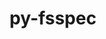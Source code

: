 ---
title: "py-fsspec"
layout: cache
categories: [package, develop]
meta: {"versions": ["2021.7.0", "2022.11.0", "2023.1.0"], "compilers": ["apple-clang@=14.0.0", "apple-clang@=14.0.3", "gcc@=11.3.0", "gcc@=7.3.1"], "oss": ["amzn2", "ubuntu22.04", "ventura"], "platforms": ["darwin", "linux"], "targets": ["aarch64", "ivybridge", "x86_64_v3", "x86_64_v4"], "stacks": ["ml-darwin-aarch64-mps", "ml-linux-x86_64-cpu", "ml-linux-x86_64-cuda", "ml-linux-x86_64-rocm", "root"], "num_specs": 29, "num_specs_by_stack": {"root": 29, "ml-darwin-aarch64-mps": 12, "ml-linux-x86_64-cpu": 9, "ml-linux-x86_64-rocm": 8, "ml-linux-x86_64-cuda": 9}}
spec_details: [{"hash": "4zk4em55kqxzn5zftr7wds5d4kkh4kfx", "compiler": "apple-clang@=14.0.0", "versions": ["2023.1.0"], "os": "ventura", "platform": "darwin", "target": "aarch64", "variants": ["build_system=python_pip", "+http"], "stacks": ["root", "ml-darwin-aarch64-mps"], "size": "-", "tarball": "https://binaries.spack.io/develop/build_cache/darwin-ventura-aarch64/apple-clang-14.0.0/py-fsspec-2023.1.0/darwin-ventura-aarch64-apple-clang-14.0.0-py-fsspec-2023.1.0-4zk4em55kqxzn5zftr7wds5d4kkh4kfx.spack"}, {"hash": "jnvwamn6cr3w4izxeej6gaoqauhp74xo", "compiler": "apple-clang@=14.0.0", "versions": ["2023.1.0"], "os": "ventura", "platform": "darwin", "target": "aarch64", "variants": ["build_system=python_pip", "~http"], "stacks": ["root", "ml-darwin-aarch64-mps"], "size": "-", "tarball": "https://binaries.spack.io/develop/build_cache/darwin-ventura-aarch64/apple-clang-14.0.0/py-fsspec-2023.1.0/darwin-ventura-aarch64-apple-clang-14.0.0-py-fsspec-2023.1.0-jnvwamn6cr3w4izxeej6gaoqauhp74xo.spack"}, {"hash": "yzbmoxmf3l2bplvzyaunbmqdbkzvm5g7", "compiler": "apple-clang@=14.0.0", "versions": ["2023.1.0"], "os": "ventura", "platform": "darwin", "target": "aarch64", "variants": ["build_system=python_pip", "+http"], "stacks": ["root", "ml-darwin-aarch64-mps"], "size": "-", "tarball": "https://binaries.spack.io/develop/build_cache/darwin-ventura-aarch64/apple-clang-14.0.0/py-fsspec-2023.1.0/darwin-ventura-aarch64-apple-clang-14.0.0-py-fsspec-2023.1.0-yzbmoxmf3l2bplvzyaunbmqdbkzvm5g7.spack"}, {"hash": "tkzvooabtb3q752www2ibrskbwpjfvzv", "compiler": "apple-clang@=14.0.0", "versions": ["2023.1.0"], "os": "ventura", "platform": "darwin", "target": "aarch64", "variants": ["build_system=python_pip", "~http"], "stacks": ["root", "ml-darwin-aarch64-mps"], "size": "-", "tarball": "https://binaries.spack.io/develop/build_cache/darwin-ventura-aarch64/apple-clang-14.0.0/py-fsspec-2023.1.0/darwin-ventura-aarch64-apple-clang-14.0.0-py-fsspec-2023.1.0-tkzvooabtb3q752www2ibrskbwpjfvzv.spack"}, {"hash": "fi3z5bos4mfuyyn4fz2x755xviq4g2eo", "compiler": "apple-clang@=14.0.0", "versions": ["2023.1.0"], "os": "ventura", "platform": "darwin", "target": "aarch64", "variants": ["build_system=python_pip", "+http"], "stacks": ["root", "ml-darwin-aarch64-mps"], "size": "-", "tarball": "https://binaries.spack.io/develop/build_cache/darwin-ventura-aarch64/apple-clang-14.0.0/py-fsspec-2023.1.0/darwin-ventura-aarch64-apple-clang-14.0.0-py-fsspec-2023.1.0-fi3z5bos4mfuyyn4fz2x755xviq4g2eo.spack"}, {"hash": "qpfdlocdxgrco2fm5zy2wjbwjimz2qgs", "compiler": "apple-clang@=14.0.0", "versions": ["2023.1.0"], "os": "ventura", "platform": "darwin", "target": "aarch64", "variants": ["build_system=python_pip", "+http"], "stacks": ["root", "ml-darwin-aarch64-mps"], "size": "-", "tarball": "https://binaries.spack.io/develop/build_cache/darwin-ventura-aarch64/apple-clang-14.0.0/py-fsspec-2023.1.0/darwin-ventura-aarch64-apple-clang-14.0.0-py-fsspec-2023.1.0-qpfdlocdxgrco2fm5zy2wjbwjimz2qgs.spack"}, {"hash": "bxjyjm5t67ekzhjs33si5tjfa5de4467", "compiler": "apple-clang@=14.0.0", "versions": ["2023.1.0"], "os": "ventura", "platform": "darwin", "target": "aarch64", "variants": ["build_system=python_pip", "~http"], "stacks": ["root", "ml-darwin-aarch64-mps"], "size": "-", "tarball": "https://binaries.spack.io/develop/build_cache/darwin-ventura-aarch64/apple-clang-14.0.0/py-fsspec-2023.1.0/darwin-ventura-aarch64-apple-clang-14.0.0-py-fsspec-2023.1.0-bxjyjm5t67ekzhjs33si5tjfa5de4467.spack"}, {"hash": "hqbkhlpon5hz4rqkygduzshhma7zjzoq", "compiler": "apple-clang@=14.0.3", "versions": ["2023.1.0"], "os": "ventura", "platform": "darwin", "target": "aarch64", "variants": ["build_system=python_pip", "~http"], "stacks": ["root", "ml-darwin-aarch64-mps"], "size": "-", "tarball": "https://binaries.spack.io/develop/build_cache/darwin-ventura-aarch64/apple-clang-14.0.3/py-fsspec-2023.1.0/darwin-ventura-aarch64-apple-clang-14.0.3-py-fsspec-2023.1.0-hqbkhlpon5hz4rqkygduzshhma7zjzoq.spack"}, {"hash": "ybrd7cwgtnvypuh5qcb6g2l4otj55woj", "compiler": "apple-clang@=14.0.3", "versions": ["2023.1.0"], "os": "ventura", "platform": "darwin", "target": "aarch64", "variants": ["build_system=python_pip", "+http"], "stacks": ["root", "ml-darwin-aarch64-mps"], "size": "-", "tarball": "https://binaries.spack.io/develop/build_cache/darwin-ventura-aarch64/apple-clang-14.0.3/py-fsspec-2023.1.0/darwin-ventura-aarch64-apple-clang-14.0.3-py-fsspec-2023.1.0-ybrd7cwgtnvypuh5qcb6g2l4otj55woj.spack"}, {"hash": "qxez2xk2uec257qrzvltkdkx77wsgsmi", "compiler": "apple-clang@=14.0.3", "versions": ["2023.1.0"], "os": "ventura", "platform": "darwin", "target": "aarch64", "variants": ["build_system=python_pip", "~http"], "stacks": ["root", "ml-darwin-aarch64-mps"], "size": "-", "tarball": "https://binaries.spack.io/develop/build_cache/darwin-ventura-aarch64/apple-clang-14.0.3/py-fsspec-2023.1.0/darwin-ventura-aarch64-apple-clang-14.0.3-py-fsspec-2023.1.0-qxez2xk2uec257qrzvltkdkx77wsgsmi.spack"}, {"hash": "4v3b3aftvkvcscuryglk5a6tqrezi6c6", "compiler": "apple-clang@=14.0.3", "versions": ["2023.1.0"], "os": "ventura", "platform": "darwin", "target": "aarch64", "variants": ["build_system=python_pip", "+http"], "stacks": ["root", "ml-darwin-aarch64-mps"], "size": "-", "tarball": "https://binaries.spack.io/develop/build_cache/darwin-ventura-aarch64/apple-clang-14.0.3/py-fsspec-2023.1.0/darwin-ventura-aarch64-apple-clang-14.0.3-py-fsspec-2023.1.0-4v3b3aftvkvcscuryglk5a6tqrezi6c6.spack"}, {"hash": "iccqd5tejydgmev5dleqbmzm6sy2647v", "compiler": "apple-clang@=14.0.3", "versions": ["2023.1.0"], "os": "ventura", "platform": "darwin", "target": "aarch64", "variants": ["build_system=python_pip", "+http"], "stacks": ["root", "ml-darwin-aarch64-mps"], "size": "-", "tarball": "https://binaries.spack.io/develop/build_cache/darwin-ventura-aarch64/apple-clang-14.0.3/py-fsspec-2023.1.0/darwin-ventura-aarch64-apple-clang-14.0.3-py-fsspec-2023.1.0-iccqd5tejydgmev5dleqbmzm6sy2647v.spack"}, {"hash": "llbptedja2gx6waluuqkhynyewvgxphv", "compiler": "gcc@=7.3.1", "versions": ["2022.11.0"], "os": "amzn2", "platform": "linux", "target": "ivybridge", "variants": ["build_system=python_pip", "+http"], "stacks": ["root"], "size": "-", "tarball": "https://binaries.spack.io/develop/build_cache/linux-amzn2-ivybridge/gcc-7.3.1/py-fsspec-2022.11.0/linux-amzn2-ivybridge-gcc-7.3.1-py-fsspec-2022.11.0-llbptedja2gx6waluuqkhynyewvgxphv.spack"}, {"hash": "kcvwkdvn2xtmvwyporzgpinohd4wtgoy", "compiler": "gcc@=7.3.1", "versions": ["2022.11.0"], "os": "amzn2", "platform": "linux", "target": "ivybridge", "variants": ["build_system=python_pip", "+http"], "stacks": ["root"], "size": "-", "tarball": "https://binaries.spack.io/develop/build_cache/linux-amzn2-ivybridge/gcc-7.3.1/py-fsspec-2022.11.0/linux-amzn2-ivybridge-gcc-7.3.1-py-fsspec-2022.11.0-kcvwkdvn2xtmvwyporzgpinohd4wtgoy.spack"}, {"hash": "r7jjbwqev2j2vyrqgpt4gp5nd6mqp6ua", "compiler": "gcc@=7.3.1", "versions": ["2022.11.0"], "os": "amzn2", "platform": "linux", "target": "ivybridge", "variants": ["build_system=python_pip", "+http"], "stacks": ["root"], "size": "-", "tarball": "https://binaries.spack.io/develop/build_cache/linux-amzn2-ivybridge/gcc-7.3.1/py-fsspec-2022.11.0/linux-amzn2-ivybridge-gcc-7.3.1-py-fsspec-2022.11.0-r7jjbwqev2j2vyrqgpt4gp5nd6mqp6ua.spack"}, {"hash": "whokygp24xwhiezirgzkuztepqx5awld", "compiler": "gcc@=7.3.1", "versions": ["2021.7.0"], "os": "amzn2", "platform": "linux", "target": "x86_64_v3", "variants": ["+http"], "stacks": ["root"], "size": "-", "tarball": "https://binaries.spack.io/develop/build_cache/linux-amzn2-x86_64_v3/gcc-7.3.1/py-fsspec-2021.7.0/linux-amzn2-x86_64_v3-gcc-7.3.1-py-fsspec-2021.7.0-whokygp24xwhiezirgzkuztepqx5awld.spack"}, {"hash": "auooslyoa77qkngl4vctvrbvb7plpo6u", "compiler": "gcc@=7.3.1", "versions": ["2021.7.0"], "os": "amzn2", "platform": "linux", "target": "x86_64_v3", "variants": ["+http"], "stacks": ["root"], "size": "-", "tarball": "https://binaries.spack.io/develop/build_cache/linux-amzn2-x86_64_v3/gcc-7.3.1/py-fsspec-2021.7.0/linux-amzn2-x86_64_v3-gcc-7.3.1-py-fsspec-2021.7.0-auooslyoa77qkngl4vctvrbvb7plpo6u.spack"}, {"hash": "qzwice7777s6ld34e4nluhtdkrg6gf6u", "compiler": "gcc@=7.3.1", "versions": ["2021.7.0"], "os": "amzn2", "platform": "linux", "target": "x86_64_v3", "variants": ["build_system=python_pip", "+http"], "stacks": ["root"], "size": "-", "tarball": "https://binaries.spack.io/develop/build_cache/linux-amzn2-x86_64_v3/gcc-7.3.1/py-fsspec-2021.7.0/linux-amzn2-x86_64_v3-gcc-7.3.1-py-fsspec-2021.7.0-qzwice7777s6ld34e4nluhtdkrg6gf6u.spack"}, {"hash": "5z7f7cwi6ku35uhvfqr4v577z7pk6p2g", "compiler": "gcc@=7.3.1", "versions": ["2022.11.0"], "os": "amzn2", "platform": "linux", "target": "x86_64_v3", "variants": ["build_system=python_pip", "+http"], "stacks": ["root"], "size": "-", "tarball": "https://binaries.spack.io/develop/build_cache/linux-amzn2-x86_64_v3/gcc-7.3.1/py-fsspec-2022.11.0/linux-amzn2-x86_64_v3-gcc-7.3.1-py-fsspec-2022.11.0-5z7f7cwi6ku35uhvfqr4v577z7pk6p2g.spack"}, {"hash": "u4447ftu3hqoecinxx4zxzurpibz7qny", "compiler": "gcc@=7.3.1", "versions": ["2021.7.0"], "os": "amzn2", "platform": "linux", "target": "x86_64_v4", "variants": ["+http"], "stacks": ["root"], "size": "-", "tarball": "https://binaries.spack.io/develop/build_cache/linux-amzn2-x86_64_v4/gcc-7.3.1/py-fsspec-2021.7.0/linux-amzn2-x86_64_v4-gcc-7.3.1-py-fsspec-2021.7.0-u4447ftu3hqoecinxx4zxzurpibz7qny.spack"}, {"hash": "q2luapdd3woytv2jc2bdnz4c7tfcluga", "compiler": "gcc@=11.3.0", "versions": ["2023.1.0"], "os": "ubuntu22.04", "platform": "linux", "target": "x86_64_v3", "variants": ["build_system=python_pip", "+http"], "stacks": ["ml-linux-x86_64-cpu", "root", "ml-linux-x86_64-rocm", "ml-linux-x86_64-cuda"], "size": "-", "tarball": "https://binaries.spack.io/develop/build_cache/linux-ubuntu22.04-x86_64_v3/gcc-11.3.0/py-fsspec-2023.1.0/linux-ubuntu22.04-x86_64_v3-gcc-11.3.0-py-fsspec-2023.1.0-q2luapdd3woytv2jc2bdnz4c7tfcluga.spack"}, {"hash": "6zjtpyveys3stfvdprerljbo2kodpxol", "compiler": "gcc@=11.3.0", "versions": ["2023.1.0"], "os": "ubuntu22.04", "platform": "linux", "target": "x86_64_v3", "variants": ["build_system=python_pip", "~http"], "stacks": ["ml-linux-x86_64-cpu", "root", "ml-linux-x86_64-cuda"], "size": "-", "tarball": "https://binaries.spack.io/develop/build_cache/linux-ubuntu22.04-x86_64_v3/gcc-11.3.0/py-fsspec-2023.1.0/linux-ubuntu22.04-x86_64_v3-gcc-11.3.0-py-fsspec-2023.1.0-6zjtpyveys3stfvdprerljbo2kodpxol.spack"}, {"hash": "jmts22ggn2fdl4d6536ltt45khzmbjec", "compiler": "gcc@=11.3.0", "versions": ["2023.1.0"], "os": "ubuntu22.04", "platform": "linux", "target": "x86_64_v3", "variants": ["build_system=python_pip", "+http"], "stacks": ["ml-linux-x86_64-cpu", "root", "ml-linux-x86_64-rocm", "ml-linux-x86_64-cuda"], "size": "-", "tarball": "https://binaries.spack.io/develop/build_cache/linux-ubuntu22.04-x86_64_v3/gcc-11.3.0/py-fsspec-2023.1.0/linux-ubuntu22.04-x86_64_v3-gcc-11.3.0-py-fsspec-2023.1.0-jmts22ggn2fdl4d6536ltt45khzmbjec.spack"}, {"hash": "6mv6hb4gy6uaxcsaojpn2rzuh3o6cbs2", "compiler": "gcc@=11.3.0", "versions": ["2023.1.0"], "os": "ubuntu22.04", "platform": "linux", "target": "x86_64_v3", "variants": ["build_system=python_pip", "+http"], "stacks": ["ml-linux-x86_64-cpu", "root", "ml-linux-x86_64-rocm", "ml-linux-x86_64-cuda"], "size": "-", "tarball": "https://binaries.spack.io/develop/build_cache/linux-ubuntu22.04-x86_64_v3/gcc-11.3.0/py-fsspec-2023.1.0/linux-ubuntu22.04-x86_64_v3-gcc-11.3.0-py-fsspec-2023.1.0-6mv6hb4gy6uaxcsaojpn2rzuh3o6cbs2.spack"}, {"hash": "p65g7bjcyhbbjn7f7escqspxzcyuqkn4", "compiler": "gcc@=11.3.0", "versions": ["2023.1.0"], "os": "ubuntu22.04", "platform": "linux", "target": "x86_64_v3", "variants": ["build_system=python_pip", "+http"], "stacks": ["ml-linux-x86_64-cpu", "root", "ml-linux-x86_64-rocm", "ml-linux-x86_64-cuda"], "size": "-", "tarball": "https://binaries.spack.io/develop/build_cache/linux-ubuntu22.04-x86_64_v3/gcc-11.3.0/py-fsspec-2023.1.0/linux-ubuntu22.04-x86_64_v3-gcc-11.3.0-py-fsspec-2023.1.0-p65g7bjcyhbbjn7f7escqspxzcyuqkn4.spack"}, {"hash": "a6dlh4k2ii5vb6l3bjhivc3tzsbujpxd", "compiler": "gcc@=11.3.0", "versions": ["2023.1.0"], "os": "ubuntu22.04", "platform": "linux", "target": "x86_64_v3", "variants": ["build_system=python_pip", "+http"], "stacks": ["ml-linux-x86_64-cpu", "root", "ml-linux-x86_64-rocm", "ml-linux-x86_64-cuda"], "size": "-", "tarball": "https://binaries.spack.io/develop/build_cache/linux-ubuntu22.04-x86_64_v3/gcc-11.3.0/py-fsspec-2023.1.0/linux-ubuntu22.04-x86_64_v3-gcc-11.3.0-py-fsspec-2023.1.0-a6dlh4k2ii5vb6l3bjhivc3tzsbujpxd.spack"}, {"hash": "7bseu3zmmgcshec5elbujtfztcsjhgz6", "compiler": "gcc@=11.3.0", "versions": ["2023.1.0"], "os": "ubuntu22.04", "platform": "linux", "target": "x86_64_v3", "variants": ["build_system=python_pip", "~http"], "stacks": ["ml-linux-x86_64-cpu", "root", "ml-linux-x86_64-rocm", "ml-linux-x86_64-cuda"], "size": "-", "tarball": "https://binaries.spack.io/develop/build_cache/linux-ubuntu22.04-x86_64_v3/gcc-11.3.0/py-fsspec-2023.1.0/linux-ubuntu22.04-x86_64_v3-gcc-11.3.0-py-fsspec-2023.1.0-7bseu3zmmgcshec5elbujtfztcsjhgz6.spack"}, {"hash": "s3gplqq3zlp7iaxlzpbclowpvne3c4p5", "compiler": "gcc@=11.3.0", "versions": ["2023.1.0"], "os": "ubuntu22.04", "platform": "linux", "target": "x86_64_v3", "variants": ["build_system=python_pip", "+http"], "stacks": ["ml-linux-x86_64-cpu", "root", "ml-linux-x86_64-rocm", "ml-linux-x86_64-cuda"], "size": "-", "tarball": "https://binaries.spack.io/develop/build_cache/linux-ubuntu22.04-x86_64_v3/gcc-11.3.0/py-fsspec-2023.1.0/linux-ubuntu22.04-x86_64_v3-gcc-11.3.0-py-fsspec-2023.1.0-s3gplqq3zlp7iaxlzpbclowpvne3c4p5.spack"}, {"hash": "wgbyme4cwnobad7eec47du35hucfoqvq", "compiler": "gcc@=11.3.0", "versions": ["2023.1.0"], "os": "ubuntu22.04", "platform": "linux", "target": "x86_64_v3", "variants": ["build_system=python_pip", "+http"], "stacks": ["ml-linux-x86_64-cpu", "root", "ml-linux-x86_64-rocm", "ml-linux-x86_64-cuda"], "size": "-", "tarball": "https://binaries.spack.io/develop/build_cache/linux-ubuntu22.04-x86_64_v3/gcc-11.3.0/py-fsspec-2023.1.0/linux-ubuntu22.04-x86_64_v3-gcc-11.3.0-py-fsspec-2023.1.0-wgbyme4cwnobad7eec47du35hucfoqvq.spack"}]
---